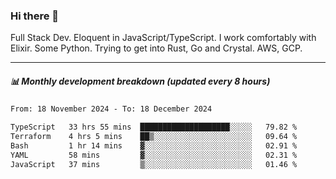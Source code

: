 ### Hi there 👋

Full Stack Dev. Eloquent in JavaScript/TypeScript. I work comfortably with Elixir. Some Python. Trying to get into Rust, Go and Crystal. AWS, GCP.

***

##### 📊 Monthly development breakdown (updated every 8 hours)

<!--START_SECTION:waka-->

```txt
From: 18 November 2024 - To: 18 December 2024

TypeScript   33 hrs 55 mins  ████████████████████░░░░░   79.82 %
Terraform    4 hrs 5 mins    ██▒░░░░░░░░░░░░░░░░░░░░░░   09.64 %
Bash         1 hr 14 mins    ▓░░░░░░░░░░░░░░░░░░░░░░░░   02.91 %
YAML         58 mins         ▓░░░░░░░░░░░░░░░░░░░░░░░░   02.31 %
JavaScript   37 mins         ▒░░░░░░░░░░░░░░░░░░░░░░░░   01.46 %
```

<!--END_SECTION:waka-->
